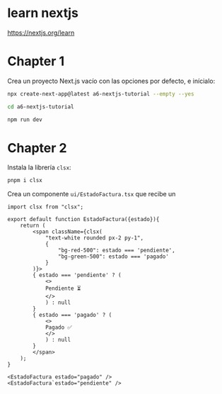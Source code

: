 # learn nextjs

https://nextjs.org/learn

# Chapter 1

Crea un proyecto Next.js vacío con las opciones por defecto, e inícialo:

```bash
npx create-next-app@latest a6-nextjs-tutorial --empty --yes

cd a6-nextjs-tutorial

npm run dev
```

# Chapter 2

Instala la librería `clsx`:

```bash
pnpm i clsx
```

Crea un componente `ui/EstadoFactura.tsx` que recibe un



```react
import clsx from "clsx";

export default function EstadoFactura({estado}){
    return (
        <span className={clsx(
            "text-white rounded px-2 py-1",
            {
                "bg-red-500": estado === 'pendiente',
                "bg-green-500": estado === 'pagado'
            }
        )}>
        { estado === 'pendiente' ? (
            <>
            Pendiente ⏳
            </>
            ) : null
        }
        { estado === 'pagado' ? (
            <>
            Pagado ✅
            </>
            ) : null
        }
        </span>
    );
}
```

```
<EstadoFactura estado="pagado" />
<EstadoFactura`estado="pendiente" />
```